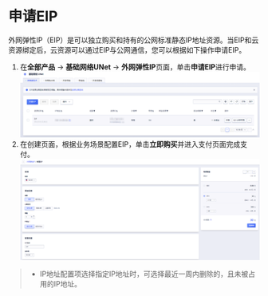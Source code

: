 # 申请EIP
外网弹性IP（EIP）是可以独立购买和持有的公网标准静态IP地址资源。当EIP和云资源绑定后，云资源可以通过EIP与公网通信，您可以根据如下操作申请EIP。
1. 在**全部产品** -> **基础网络UNet** -> **外网弹性IP**页面，单击**申请EIP**进行申请。
![image](/guide/image/1.png)
2. 在创建页面，根据业务场景配置EIP，单击**立即购买**并进入支付页面完成支付。
![image](/guide/image/2.png)
> - IP地址配置项选择指定IP地址时，可选择最近一周内删除的，且未被占用的IP地址。
